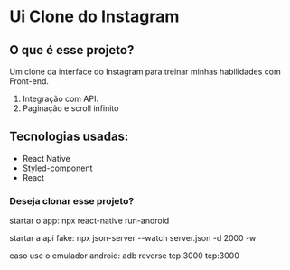 <h1>Ui Clone do Instagram</h1>
<h2>O que é esse projeto?</h2>
<p>Um clone da interface do Instagram para treinar minhas habilidades com Front-end.</p>
<ol>
  <li>Integração com API.</li>
  <li>Paginação e scroll infinito</li>
</ol>
<h2>Tecnologias usadas:</h2>
<ul>
  <li>React Native</li>
  <li>Styled-component</li>
  <li>React</li>
</ul>

<h3>Deseja clonar esse projeto?</h3>
<p>startar o app: npx react-native run-android</p>
<p>startar a api fake: npx json-server --watch server.json -d 2000 -w</p>
<p>caso use o emulador android: adb reverse tcp:3000 tcp:3000</p>
